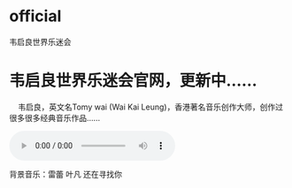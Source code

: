 # official
<html>
  <head><meta charset="UTF-8"><title>Wai Kai Leung World Music Fun</title>韦启良世界乐迷会
    </head>
       <body><h1>韦启良世界乐迷会官网，更新中……</h1><p>&nbsp;&nbsp;&nbsp;&nbsp;韦启良，英文名Tomy wai (Wai Kai Leung)，香港著名音乐创作大师，创作过很多很多经典音乐作品……</p><audio controls="controls" autoplay="autoplay">  <source src="yf_low_quality.mp3" type="audio/mp3"> </audio><br><p>背景音乐：雷蕾 叶凡 还在寻找你</p></body></html>
